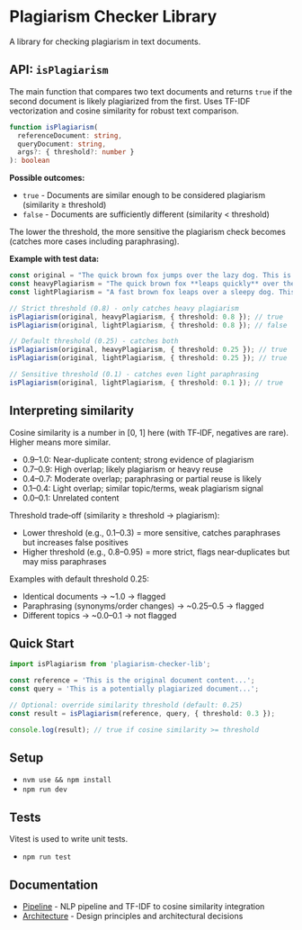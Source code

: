 # Plagiarism Checker Library
A library for checking plagiarism in text documents.

## API: `isPlagiarism`

The main function that compares two text documents and returns `true` if the second document is likely plagiarized from the first. Uses TF-IDF vectorization and cosine similarity for robust text comparison.

```ts
function isPlagiarism(
  referenceDocument: string,
  queryDocument: string,
  args?: { threshold?: number }
): boolean
```

**Possible outcomes:**
- `true` - Documents are similar enough to be considered plagiarism (similarity ≥ threshold)
- `false` - Documents are sufficiently different (similarity < threshold)

The lower the threshold, the more sensitive the plagiarism check becomes (catches more cases including paraphrasing).

**Example with test data:**
```ts
const original = "The quick brown fox jumps over the lazy dog. This is a classic pangram...";
const heavyPlagiarism = "The quick brown fox **leaps quickly** over the lazy dog. This is a classic pangram... This version has a one word substitution and one new word added.";
const lightPlagiarism = "A fast brown fox leaps over a sleepy dog. This is a traditional pangram... This version has significant word substitutions and structural changes.";

// Strict threshold (0.8) - only catches heavy plagiarism
isPlagiarism(original, heavyPlagiarism, { threshold: 0.8 }); // true
isPlagiarism(original, lightPlagiarism, { threshold: 0.8 }); // false

// Default threshold (0.25) - catches both
isPlagiarism(original, heavyPlagiarism, { threshold: 0.25 }); // true  
isPlagiarism(original, lightPlagiarism, { threshold: 0.25 }); // true

// Sensitive threshold (0.1) - catches even light paraphrasing
isPlagiarism(original, lightPlagiarism, { threshold: 0.1 }); // true
```

## Interpreting similarity

Cosine similarity is a number in [0, 1] here (with TF‑IDF, negatives are rare). Higher means more similar.

- 0.9–1.0: Near-duplicate content; strong evidence of plagiarism
- 0.7–0.9: High overlap; likely plagiarism or heavy reuse
- 0.4–0.7: Moderate overlap; paraphrasing or partial reuse is likely
- 0.1–0.4: Light overlap; similar topic/terms, weak plagiarism signal
- 0.0–0.1: Unrelated content

Threshold trade‑off (similarity ≥ threshold → plagiarism):
- Lower threshold (e.g., 0.1–0.3) = more sensitive, catches paraphrases but increases false positives
- Higher threshold (e.g., 0.8–0.95) = more strict, flags near‑duplicates but may miss paraphrases

Examples with default threshold 0.25:
- Identical documents → ~1.0 → flagged
- Paraphrasing (synonyms/order changes) → ~0.25–0.5 → flagged
- Different topics → ~0.0–0.1 → not flagged

## Quick Start

```ts
import isPlagiarism from 'plagiarism-checker-lib';

const reference = 'This is the original document content...';
const query = 'This is a potentially plagiarized document...';

// Optional: override similarity threshold (default: 0.25)
const result = isPlagiarism(reference, query, { threshold: 0.3 });

console.log(result); // true if cosine similarity >= threshold
```

## Setup
- `nvm use && npm install`
- `npm run dev`

## Tests
Vitest is used to write unit tests.

- `npm run test`

## Documentation

- [Pipeline](./docs/pipeline.md) - NLP pipeline and TF-IDF to cosine similarity integration
- [Architecture](./docs/architecture.md) - Design principles and architectural decisions
